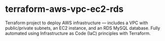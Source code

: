 # terraform-aws-vpc-ec2-rds
Terraform project to deploy AWS infrastructure — includes a VPC with public/private subnets, an EC2 instance, and an RDS MySQL database. Fully automated using Infrastructure as Code (IaC) principles with Terraform.
